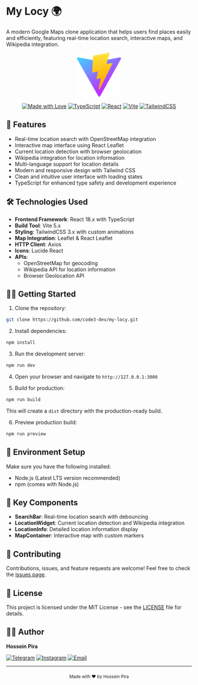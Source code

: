 # My Locy 🌍

A modern Google Maps clone application that helps users find places easily and efficiently, featuring real-time location search, interactive maps, and Wikipedia integration.

<div align="center">
  <img src="public/vitejs.svg" alt="My Locy Logo" width="120"/>
  
  [![Made with Love](https://img.shields.io/badge/Made%20with-♥-red.svg)](https://github.com/code3-dev/my-locy)
  [![TypeScript](https://img.shields.io/badge/TypeScript-007ACC?style=flat&logo=typescript&logoColor=white)](https://www.typescriptlang.org/)
  [![React](https://img.shields.io/badge/React-20232A?style=flat&logo=react&logoColor=61DAFB)](https://reactjs.org/)
  [![Vite](https://img.shields.io/badge/Vite-646CFF?style=flat&logo=vite&logoColor=white)](https://vitejs.dev/)
  [![TailwindCSS](https://img.shields.io/badge/Tailwind_CSS-38B2AC?style=flat&logo=tailwind-css&logoColor=white)](https://tailwindcss.com/)
</div>

## 🚀 Features

- Real-time location search with OpenStreetMap integration
- Interactive map interface using React Leaflet
- Current location detection with browser geolocation
- Wikipedia integration for location information
- Multi-language support for location details
- Modern and responsive design with Tailwind CSS
- Clean and intuitive user interface with loading states
- TypeScript for enhanced type safety and development experience

## 🛠️ Technologies Used

- **Frontend Framework**: React 18.x with TypeScript
- **Build Tool**: Vite 5.x
- **Styling**: TailwindCSS 3.x with custom animations
- **Map Integration**: Leaflet & React Leaflet
- **HTTP Client**: Axios
- **Icons**: Lucide React
- **APIs**:
  - OpenStreetMap for geocoding
  - Wikipedia API for location information
  - Browser Geolocation API

## 🏃‍♂️ Getting Started

1. Clone the repository:
```bash
git clone https://github.com/code3-dev/my-locy.git
```

2. Install dependencies:
```bash
npm install
```

3. Run the development server:
```bash
npm run dev
```

4. Open your browser and navigate to `http://127.0.0.1:3000`

5. Build for production:
```bash
npm run build
```
This will create a `dist` directory with the production-ready build.

6. Preview production build:
```bash
npm run preview
```

## 🔧 Environment Setup

Make sure you have the following installed:
- Node.js (Latest LTS version recommended)
- npm (comes with Node.js)

## 🌟 Key Components

- **SearchBar**: Real-time location search with debouncing
- **LocationWidget**: Current location detection and Wikipedia integration
- **LocationInfo**: Detailed location information display
- **MapContainer**: Interactive map with custom markers

## 🤝 Contributing

Contributions, issues, and feature requests are welcome! Feel free to check the [issues page](https://github.com/code3-dev/my-locy/issues).

## 📝 License

This project is licensed under the MIT License - see the [LICENSE](LICENSE) file for details.

## 👨‍💻 Author

**Hossein Pira**

<p align="left">
    <a href="https://t.me/h3dev" target="_blank"><img src="https://img.shields.io/badge/Telegram-2CA5E0?style=for-the-badge&logo=telegram&logoColor=white" alt="Telegram"></a>
    <a href="https://instagram.com/h3dev.pira" target="_blank"><img src="https://img.shields.io/badge/Instagram-E4405F?style=for-the-badge&logo=instagram&logoColor=white" alt="Instagram"></a>
    <a href="mailto:h3dev.pira@gmail.com"><img src="https://img.shields.io/badge/Email-D14836?style=for-the-badge&logo=gmail&logoColor=white" alt="Email"></a>
</p>

---

<div align="center">
  <sub>Made with ❤️ by Hossein Pira</sub>
</div> 